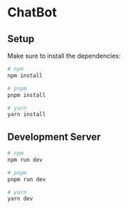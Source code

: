 # ChatBot


## Setup

Make sure to install the dependencies:

```bash
# npm
npm install

# pnpm
pnpm install

# yarn
yarn install
```

## Development Server

```bash
# npm
npm run dev

# pnpm
pnpm run dev

# yarn
yarn dev
```
